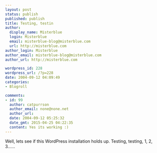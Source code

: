 ```yaml
---
layout: post
status: publish
published: publish
title: Testing, testin
author:
  display_name: Misterblue
  login: Misterblue
  email: misterblue-blog@misterblue.com
  url: http://misterblue.com
author_login: Misterblue
author_email: misterblue-blog@misterblue.com
author_url: http://misterblue.com

wordpress_id: 228
wordpress_url: /?p=228
date: 2004-09-12 04:09:49
categories:
- Blogroll

comments:
- id: 99
  author: catpurrson
  author_email: none@none.net
  author_url: 
  date: 2004-09-12 05:25:32
  date_gmt: 2015-04-25 04:22:35
  content: Yes its working :)
---
```

<p>
Well, lets see if this WordPress installation holds up.
Testing, testing, 1, 2, 3......
</p>
